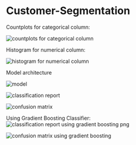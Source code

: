 # Customer-Segmentation

Countplots for categorical column:
 
![countplots for categorical column](https://github.com/lcysff/Customer-Segmentation/assets/141215896/1c24903b-f965-432b-a013-de93b443666c)


Histogram for numerical column:

![histogram for numerical column](https://github.com/lcysff/Customer-Segmentation/assets/141215896/b9bc1a1f-9798-4c3e-885b-8f2e8a5e27f1)


Model architecture

![model](https://github.com/lcysff/Customer-Segmentation/assets/141215896/03f87026-6db0-4cd8-9e7a-3a9bc5dfb0ee)


![classification report](https://github.com/lcysff/Customer-Segmentation/assets/141215896/8d67d7de-2854-4216-abca-bc12e2b5decb)

![confusion matrix](https://github.com/lcysff/Customer-Segmentation/assets/141215896/c8bd4e46-7a29-4fbe-ba63-36b5f005fd22)

Using Gradient Boosting Classifier:
![classification report using gradient boosting png ](https://github.com/lcysff/Customer-Segmentation/assets/141215896/3d5a5c07-9f10-463f-9234-cf086e0cb657)

![confusion matrix using gradient boosting](https://github.com/lcysff/Customer-Segmentation/assets/141215896/77849884-7ae6-4fef-81a7-48c347ef330a)
